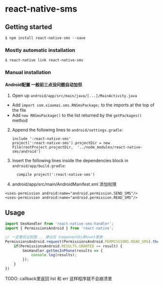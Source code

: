 
# react-native-sms

## Getting started

`$ npm install react-native-sms --save`

### Mostly automatic installation

`$ react-native link react-native-sms`

### Manual installation


#### Android配置 一般前三点没问题自动加但

1. Open up `android/app/src/main/java/[...]/MainActivity.java`
  - Add `import com.xiaomai.sms.RNSmsPackage;` to the imports at the top of the file
  - Add `new RNSmsPackage()` to the list returned by the `getPackages()` method
2. Append the following lines to `android/settings.gradle`:
  	```
  	include ':react-native-sms'
  	project(':react-native-sms').projectDir = new File(rootProject.projectDir, 	'../node_modules/react-native-sms/android')
  	```
3. Insert the following lines inside the dependencies block in `android/app/build.gradle`:
  	```
      compile project(':react-native-sms')
  	```
4. android/app/src/main/AndroidManifest.xml 添加权限
```
<uses-permission android:name="android.permission.SEND_SMS"/>
<uses-permission android:name="android.permission.READ_SMS"/>
```

## Usage
```javascript
import SmsHandler from 'react-native-sms-handler';
import { PermissionsAndroid } from 'react-native';

// 一定要验证权限... 建议在 ComponentDidMount里做
PermissionsAndroid.request(PermissionsAndroid.PERMISSIONS.READ_SMS).then(result=>{
	if(PermissionsAndroid.RESULTS.GRANTED == result) {
		SmsHandler.getSmsInPhone(results => {
			console.log(results);
		});
	}
})
```

TODO: callback里返回 list 和 err 这样程序就不会崩溃里
  